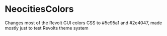# NeocitiesColors
Changes most of the Revolt GUI colors CSS to #5e95a1 and #2e4047, made mostly just to test Revolts theme system  
